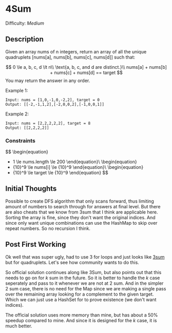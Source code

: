# 4Sum

Difficulty: *Medium*

## Description

Given an array nums of n integers, return an array of all the unique quadruplets [nums[a], nums[b], nums[c], nums[d]] such that:

$$
0 \le a, b, c, d \lt n\\
\text{a, b, c, and d are distinct.}\\
nums[a] + nums[b] + nums[c] + nums[d] == target
$$
You may return the answer in any order.

Example 1:

```text
Input: nums = [1,0,-1,0,-2,2], target = 0
Output: [[-2,-1,1,2],[-2,0,0,2],[-1,0,0,1]]
```

Example 2:

```text
Input: nums = [2,2,2,2,2], target = 8
Output: [[2,2,2,2]]
```

### Constraints

$$
\begin{equation}
- 1 \le nums.length \le 200
\end{equation}\\
\begin{equation}
- {10}^9 \le nums[i] \le {10}^9
\end{equation}\\
\begin{equation}
- {10}^9 \le target \le {10}^9
\end{equation}
$$

## Initial Thoughts

Possible to create DFS algorithm that only scans forward, thus limiting amount of numbers to search through for answers at final level. But there are also cheats that we know from 3sum that I think are applicable here. Sorting the array is fine, since they don't want the original indices. And since only want unique combinations can use the HashMap to skip over repeat numbers. So no recursion I think.

## Post First Working

Ok well that was super ugly, had to use 3 for loops and just looks like [3sum](/leet/algorithms/3sum/) but for quadruplets. Let's see how community wants to do this.

So official solution continues along like 3Sum, but also points out that this needs to go on for *k* sum in the future. So it is better to handle the *k* case seperately and pass to it whenever we are not at 2 sum. And in the simpler 2 sum case, there is no need for the Map since we are making a single pass over the remaining array looking for a complement to the given target. Which we can just use a HashSet for to prove existence (we don't want indices).

The official solution uses more memory than mine, but has about a 50% speedup compared to mine. And since it is designed for the *k* case, it is much better.
